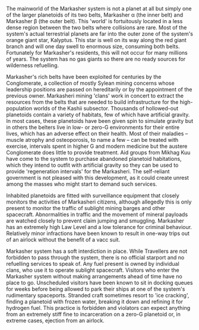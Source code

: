 
The mainworld of the Markasher system is not a planet at all but simply one of the larger planetoids of its two belts, Markasher α (the inner belt) and Markasher β (the outer belt). This 'world' is fortuitously located in a less dense region between the two belts where collisions are rare. Most of the system's actual terrestrial planets are far into the outer zone of the system's orange giant star, Kalyptus. This star is well on its way along the red giant branch and will one day swell to enormous size, consuming both belts. Fortunately for Markasher's residents, this will not occur for many millions of years. The system has no gas giants so there are no ready sources for wilderness refuelling.

Markasher's rich belts have been exploited for centuries by the Conglomerate, a collection of mostly Sylean mining concerns whose leadership positions are passed on hereditarily or by the appointment of the previous owner. Markasheri mining 'clans' work in concert to extract the resources from the belts that are needed to build infrastructure for the high-population worlds of the Kashii subsector. Thousands of hollowed-out planetoids contain a variety of habitats, few of which have artificial gravity. In most cases, these planetoids have been given spin to simulate gravity but in others the belters live in low- or zero-G environments for their entire lives, which has an adverse effect on their health. Most of their maladies – muscle atrophy and osteoporosis, to name a few – can be treated with exercise, intervals spent in higher G and modern medicine but the austere Conglomerate does little to provide treatment. Aid groups from Mikhag Kuu have come to the system to purchase abandoned planetoid habitations, which they intend to outfit with artificial gravity so they can be used to provide 'regeneration intervals' for the Markasheri. The self-reliant government is not pleased with this development, as it could create unrest among the masses who might start to demand such services.

Inhabited planetoids are fitted with surveillance equipment that closely monitors the activities of Markasheri citizens, although allegedly this is only present to monitor the traffic of sublight mining barges and other spacecraft. Abnormalities in traffic and the movement of mineral payloads are watched closely to prevent claim jumping and smuggling. Markasher has an extremely high Law Level and a low tolerance for criminal behaviour. Relatively minor infractions have been known to result in one-way trips out of an airlock without the benefit of a vacc suit.

Markasher system has a soft interdiction in place. While Travellers are not forbidden to pass through the system, there is no official starport and no refuelling services to speak of. Any fuel present is owned by individual clans, who use it to operate sublight spacecraft. Visitors who enter the Markasher system without making arrangements ahead of time have no place to go. Unscheduled visitors have been known to sit in docking queues for weeks before being allowed to park their ships at one of the system's rudimentary spaceports. Stranded craft sometimes resort to 'ice cracking', finding a planetoid with frozen water, breaking it down and refining it for hydrogen fuel. This practice is forbidden and violators can expect anything from an extremely stiff fine to incarceration on a zero-G planetoid or, in extreme cases, ejection from an airlock.
